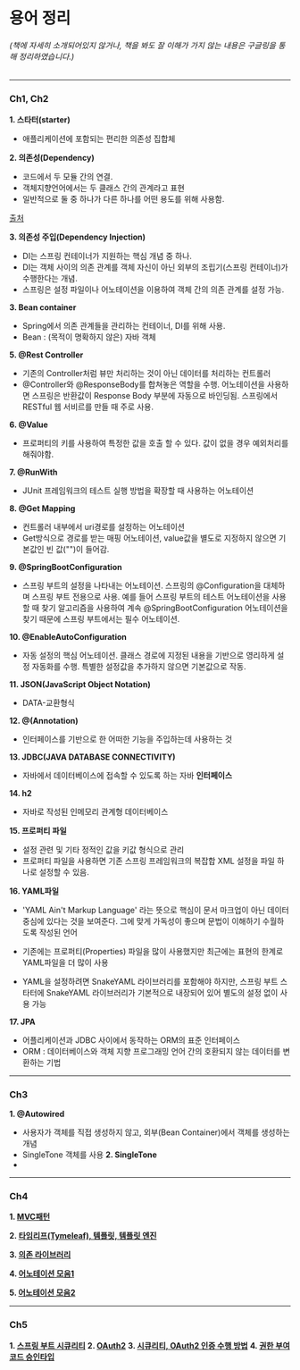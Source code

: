 # 용어 정리
###### (책에 자세히 소개되어있지 않거나, 책을 봐도 잘 이해가 가지 않는 내용은 구글링을 통해 정리하였습니다.)

---
### Ch1, Ch2

**1. 스타터(starter)**
  - 애플리케이션에 포함되는 편리한 의존성 집합체

**2. 의존성(Dependency)**
 - 코드에서 두 모듈 간의 연결.
 - 객체지향언어에서는 두 클래스 간의 관계라고 표현
 - 일반적으로 둘 중 하나가 다른 하나를 어떤 용도를 위해 사용함.

[출처](http://tony-programming.tistory.com/entry/Dependency-%EC%9D%98%EC%A1%B4%EC%84%B1-%EC%9D%B4%EB%9E%80)

**3. 의존성 주입(Dependency Injection)**

 - DI는 스프링 컨테이너가 지원하는 핵심 개념 중 하나.
 - DI는 객체 사이의 의존 관계를 객체 자신이 아닌 외부의 조립기(스프링 컨테이너)가 수행한다는 개념.
 - 스프링은 설정 파일이나 어노테이션을 이용하여 객체 간의 의존 관계를 설정 가능.

**3. Bean container**
 - Spring에서 의존 관계들을 관리하는 컨테이너, DI를 위해 사용.
 - Bean : (목적이 명확하지 않은) 자바 객체

**5. @Rest Controller**
 - 기존의 Controller처럼 뷰만 처리하는 것이 아닌 데이터를 처리하는 컨트롤러
 - @Controller와 @ResponseBody를 합쳐놓은 역할을 수행. 어노테이션을 사용하면 스프링은 반환값이 Response Body 부분에 자동으로 바인딩됨. 스프링에서 RESTful 웹 서비르를 만들 때 주로 사용.

**6. @Value**
 - 프로퍼티의 키를 사용하여 특정한 값을 호출 할 수 있다. 값이 없을 경우 예외처리를 해줘야함.

**7. @RunWith**
 - JUnit 프레임워크의 테스트 실행 방법을 확장할 때 사용하는 어노테이션

**8. @Get Mapping**
 - 컨트롤러 내부에서 uri경로를 설정하는 어노테이션
 - Get방식으로 경로를 받는 매핑 어노테이션, value값을 별도로 지정하지 않으면 기본값인 빈 값("")이 들어감.

**9. @SpringBootConfiguration**
 - 스프링 부트의 설정을 나타내는 어노테이션. 스프링의 @Configuration을 대체하며 스프링 부트 전용으로 사용. 예를 들어 스프링 부트의 테스트 어노테이션을 사용할 때 찾기 알고리즘을 사용하여 계속 @SpringBootConfiguration 어노테이션을 찾기 때문에 스프링 부트에서는 필수 어노테이션.

**10. @EnableAutoConfiguration**
 - 자동 설정의 핵심 어노테이션. 클래스 경로에 지정된 내용을 기반으로 영리하게 설정 자동화를 수행. 특별한 설정값을 추가하지 않으면 기본값으로 작동.

**11. JSON(JavaScript Object Notation)**
 - DATA-교환형식

**12. @(Annotation)**
 - 인터페이스를 기반으로 한 어떠한 기능을 주입하는데 사용하는 것

**13. JDBC(JAVA DATABASE CONNECTIVITY)**
 - 자바에서 데이터베이스에 접속할 수 있도록 하는 자바 **인터페이스**

**14. h2**
 - 자바로 작성된 인메모리 관계형 데이터베이스

**15. 프로퍼티 파일**
 - 설정 관련 및 기타 정적인 값을 키값 형식으로 관리
 - 프로퍼티 파일을 사용하면 기존 스프링 프레임워크의 복잡합 XML 설정을 파일 하나로 설정할 수 있음.

 **16. YAML파일**
 - 'YAML Ain't Markup Language' 라는 뜻으로 핵심이 문서 마크업이 아닌 데이터 중심에 있다는 것을 보여준다. 그에 맞게 가독성이 좋으며 문법이 이해하기 수월하도록 작성된 언어

 - 기존에는 프로퍼티(Properties) 파일을 많이 사용했지만 최근에는 표현의 한계로 YAML파일을 더 많이 사용

 - YAML을 설정하려면 SnakeYAML 라이브러리를 포함해야 하지만, 스프링 부트 스타터에 SnakeYAML 라이브러리가 기본적으로 내장되어 있어 별도의 설정 없이 사용 가능

**17. JPA**
 - 어플리케이션과 JDBC 사이에서 동작하는 ORM의 표준 인터페이스
 - ORM : 데이터베이스와 객체 지향 프로그래밍 언어 간의 호환되지 않는 데이터를 변환하는 기법

---
### Ch3

**1. @Autowired**
 - 사용자가 객체를 직접 생성하지 않고, 외부(Bean Container)에서 객체를 생성하는 개념
 - SingleTone 객체를 사용
**2. SingleTone**
 -
---
### Ch4
**1. [MVC패턴](https://github.com/ber01/Study-Spring-Boot/tree/master/keyword/MVC)**

**2. [타임리프(Tymeleaf), 템플릿, 템플릿 엔진](https://github.com/rhkd4560/Study-SpringBoot/tree/master/Spring%204day/homework)**

**3. [의존 라이브러리](https://github.com/dongh9508/Study-SpringBoot2/tree/master/keyword/LINK/dependency%20library)**

**4. [어노테이션 모음1](https://github.com/etg6550/2019WinterProject/tree/master/Day4/HomeWork)**

**5. [어노테이션 모음2](https://github.com/ber01/Study-Spring-Boot/tree/master/keyword/Annotation2)**

---
### Ch5
**1. [스프링 부트 시큐리티](https://github.com/etg6550/2019WinterProject/tree/master/Day6)**
**2. [OAuth2](https://github.com/etg6550/2019WinterProject/tree/master/Day6)**
**3. [시큐리티, OAuth2 인증 수행 방법](https://github.com/etg6550/2019WinterProject/tree/master/Day6)**
**4. [권한 부여 코드 승인타입](https://github.com/etg6550/2019WinterProject/tree/master/Day6)**

